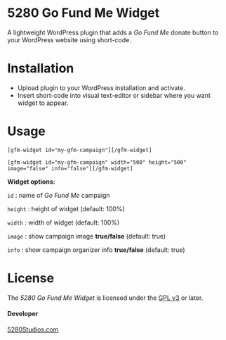 # 5280 Go Fund Me Widget

A lightweight WordPress plugin that adds a *Go Fund Me* donate button to your WordPress website using short-code.

# Installation

- Upload plugin to your WordPress installation and activate.
- Insert short-code into visual text-editor or sidebar where you want widget to appear.

# Usage

`[gfm-widget id="my-gfm-campaign"][/gfm-widget]`

`[gfm-widget id="my-gfm-campaign" width="500" height="500" image="false" info="false"][/gfm-widget]`


**Widget options:**

`id` : name of *Go Fund Me* campaign

`height` : height of widget (default: 100%)

`width` : width of widget (default: 100%)

`image` : show campaign image **true/false** (default: true)

`info` : show campaign organizer info **true/false** (default: true)

# License

The *5280 Go Fund Me Widget* is licensed under the [GPL v3](https://www.gnu.org/licenses/gpl.html) or later.

#### Developer

[5280Studios.com](http://5280studios.com) 
